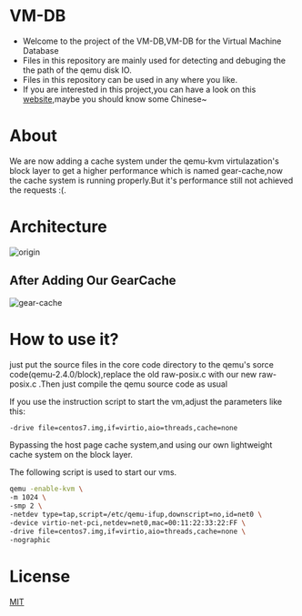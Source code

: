 # VM-DB
- Welcome to the project of the VM-DB,VM-DB for the Virtual Machine Database
- Files in this repository are mainly used for detecting and debuging the the path of the qemu disk IO.
- Files in this repository can be used in any where you like.
- If you are interested in this project,you can have a look on this [website](http://jusonalien.gitbooks.io/scnu-vmdb/content/),maybe you should know some Chinese~


# About

We are now adding a cache system under the qemu-kvm virtulazation's block layer to get a higher performance which is named gear-cache,now the cache system is running properly.But it's performance still not achieved the requests :(.

# Architecture

![origin](https://github.com/jusonalien/VM-DB/blob/master/origin.png)

## After Adding Our GearCache

![gear-cache](https://github.com/jusonalien/VM-DB/blob/master/gear-cache-Arch.png)

# How to use it?

just put the source files in the core code directory to the qemu's sorce code(qemu-2.4.0/block),replace the old raw-posix.c with our new raw-posix.c .Then just compile the qemu source code as usual

If you use the instruction script to start the vm,adjust the parameters like this:


```sh
-drive file=centos7.img,if=virtio,aio=threads,cache=none
```
Bypassing the host page cache system,and using our own lightweight cache system on the block layer.

The following script is used to start our vms.

```sh
qemu -enable-kvm \
-m 1024 \
-smp 2 \
-netdev type=tap,script=/etc/qemu-ifup,downscript=no,id=net0 \
-device virtio-net-pci,netdev=net0,mac=00:11:22:33:22:FF \
-drive file=centos7.img,if=virtio,aio=threads,cache=none \
-nographic
```

# License
  [MIT](https://opensource.org/licenses/MIT)
